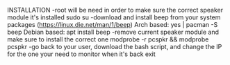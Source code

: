 INSTALLATION
-root will be need in order to make sure the correct speaker module it's installed
sudo su
-download and install beep from your system packages (https://linux.die.net/man/1/beep)
Arch based: yes | pacman -S beep
Debian based: apt install beep
-remove current speaker module and make sure to install the correct one
modprobe -r pcspkr && modprobe pcspkr
-go back to your user, download the bash script, and change the IP for the one your need to monitor when it's back
exit
 

